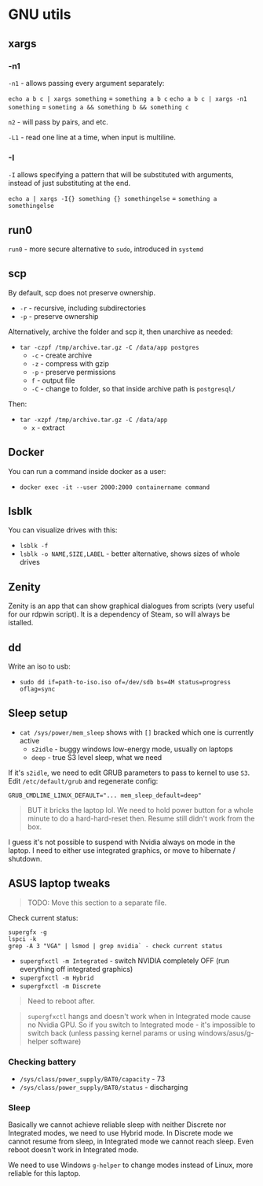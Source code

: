 # GNU utils

## xargs

### -n1

`-n1` - allows passing every argument separately:

`echo a b c | xargs something` = `something a b c`
`echo a b c | xargs -n1 something` = `someting a && something b && something c`

`n2` - will pass by pairs, and etc.

`-L1` - read one line at a time, when input is multiline.

### -I

`-I` allows specifying a pattern that will be substituted with arguments, instead of just substituting at the end.

`echo a | xargs -I{} something {} somethingelse` = `something a somethingelse`

## run0

`run0` - more secure alternative to `sudo`, introduced in `systemd`

## scp

By default, scp does not preserve ownership.

- `-r` - recursive, including subdirectories
- `-p` - preserve ownership

Alternatively, archive the folder and scp it, then unarchive as needed:

- `tar -czpf /tmp/archive.tar.gz -C /data/app postgres`
  - `-c` - create archive
  - `-z` - compress with gzip
  - `-p` - preserve permissions
  - `f` - output file
  - `-C` - change to folder, so that inside archive path is `postgresql/`

Then:

- `tar -xzpf /tmp/archive.tar.gz -C /data/app`
  - `x` - extract

## Docker

You can run a command inside docker as a user:

- `docker exec -it --user 2000:2000 containername command`

## lsblk

You can visualize drives with this:

- `lsblk -f`
- `lsblk -o NAME,SIZE,LABEL` - better alternative, shows sizes of whole drives

## Zenity

Zenity is an app that can show graphical dialogues from scripts (very useful for our rdpwin script). It is a dependency of Steam, so will always be istalled.

## dd

Write an iso to usb:

- `sudo dd if=path-to-iso.iso of=/dev/sdb bs=4M status=progress oflag=sync`

## Sleep setup

- `cat /sys/power/mem_sleep` shows with `[]` bracked which one is currently active
  - `s2idle` - buggy windows low-energy mode, usually on laptops
  - `deep` - true S3 level sleep, what we need

If it's `s2idle`, we need to edit GRUB parameters to pass to kernel to use `S3`. Edit `/etc/default/grub` and regenerate config:

```
GRUB_CMDLINE_LINUX_DEFAULT="... mem_sleep_default=deep"
```

> BUT it bricks the laptop lol. We need to hold power button for a whole minute to do a hard-hard-reset then. Resume still didn't work from the box.

I guess it's not possible to suspend with Nvidia always on mode in the laptop. I need to either use integrated graphics, or move to hibernate / shutdown.

## ASUS laptop tweaks

> TODO: Move this section to a separate file.

Check current status:

```
supergfx -g
lspci -k
grep -A 3 "VGA" | lsmod | grep nvidia` - check current status
```

- `supergfxctl -m Integrated` - switch NVIDIA completely OFF (run everything off integrated graphics)
- `supergfxctl -m Hybrid`
- `supergfxctl -m Discrete`

> Need to reboot after.

> `supergfxctl` hangs and doesn't work when in Integrated mode cause no Nvidia GPU. So if you switch to Integrated mode - it's impossible to switch back (unless passing kernel params or using windows/asus/g-helper software)

### Checking battery

- `/sys/class/power_supply/BAT0/capacity` - 73
- `/sys/class/power_supply/BAT0/status` - discharging

### Sleep

Basically we cannot achieve reliable sleep with neither Discrete nor Integrated modes, we need to use Hybrid mode. In Discrete mode we cannot resume from sleep, in Integrated mode we cannot reach sleep. Even reboot doesn't work in Integrated mode.

We need to use Windows `g-helper` to change modes instead of Linux, more reliable for this laptop.
